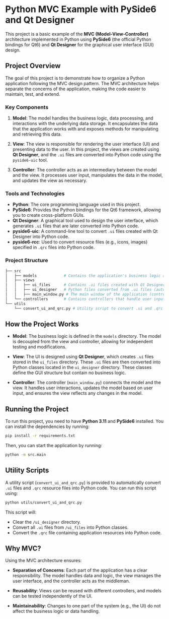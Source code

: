 # Python MVC Example with PySide6 and Qt Designer

This project is a basic example of the **MVC (Model-View-Controller)** architecture implemented in Python using **PySide6** (the official Python bindings for Qt6) and **Qt Designer** for the graphical user interface (GUI) design.

## Project Overview

The goal of this project is to demonstrate how to organize a Python application following the MVC design pattern. The MVC architecture helps separate the concerns of the application, making the code easier to maintain, test, and extend.

### Key Components

1. **Model**: The model handles the business logic, data processing, and interactions with the underlying data storage. It encapsulates the data that the application works with and exposes methods for manipulating and retrieving this data.
   
2. **View**: The view is responsible for rendering the user interface (UI) and presenting data to the user. In this project, the views are created using **Qt Designer**, and the `.ui` files are converted into Python code using the `pyside6-uic` tool.
   
3. **Controller**: The controller acts as an intermediary between the model and the view. It processes user input, manipulates the data in the model, and updates the view as necessary.

### Tools and Technologies

- **Python**: The core programming language used in this project.
- **PySide6**: Provides the Python bindings for the Qt6 framework, allowing you to create cross-platform GUIs.
- **Qt Designer**: A graphical tool used to design the user interface, which generates `.ui` files that are later converted into Python code.
- **pyside6-uic**: A command-line tool to convert `.ui` files created with Qt Designer into Python code.
- **pyside6-rcc**: Used to convert resource files (e.g., icons, images) specified in `.qrc` files into Python code.

### Project Structure

```bash
├── src
│   ├── models            # Contains the application's business logic and data models
│   ├── views
│   │   ├── ui_files      # Contains .ui files created with Qt Designer
│   │   ├── ui_designer   # Python files converted from .ui files (auto-generated)
│   │   ├── main_window.py # The main window of the application (controller part)
│   └── controllers       # Contains controllers that handle user input and update the model/view
└── utils
    └── convert_ui_and_qrc.py # Utility script to convert .ui and .qrc files into Python code
```

## How the Project Works

- **Model**: The business logic is defined in the `models` directory. The model is decoupled from the view and controller, allowing for independent testing and modifications.

- **View**: The UI is designed using **Qt Designer**, which creates `.ui` files stored in the `ui_files` directory. These `.ui` files are then converted into Python classes located in the `ui_designer` directory. These classes define the GUI structure but contain no business logic.

- **Controller**: The controller (`main_window.py`) connects the model and the view. It handles user interactions, updates the model based on user input, and ensures the view reflects any changes in the model.

## Running the Project

To run this project, you need to have **Python 3.11** and **PySide6** installed. You can install the dependencies by running:

```bash
pip install -r requirements.txt
```
Then, you can start the application by running:
```bash
python -m src.main
```

## Utility Scripts

A utility script (`convert_ui_and_qrc.py`) is provided to automatically convert `.ui` files and `.qrc` resource files into Python code. You can run this script using:

```bash
python utils/convert_ui_and_qrc.py
```
This script will:

- Clear the `/ui_designer` directory.
- Convert all `.ui` files from `/ui_files` into Python classes.
- Convert the `.qrc` file containing application resources into Python code.

## Why MVC?

Using the MVC architecture ensures:

- **Separation of Concerns**: Each part of the application has a clear responsibility. The model handles data and logic, the view manages the user interface, and the controller acts as the middleman.

- **Reusability**: Views can be reused with different controllers, and models can be tested independently of the UI.

- **Maintainability**: Changes to one part of the system (e.g., the UI) do not affect the business logic or data handling.

